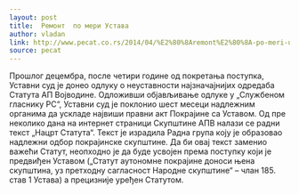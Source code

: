 ```yaml
---
layout: post
title:  Ремонт  по мери Устава
author: vladan 
link: http://www.pecat.co.rs/2014/04/%E2%80%8Aremont%E2%80%8A-po-meri-ustava/
source: pecat
---
```


Прошлог децембра, после четири године од покретања поступка, Уставни суд је донео одлуку о неуставности најзначајнијих одредаба Статута АП Војводине. Одложивши објављивање одлуке у „Службеном гласнику РС“, Уставни суд је поклонио шест месеци надлежним органима да ускладе највиши правни акт Покрајине са Уставом.
Од пре неколико дана на интернет страници Скупштине АПВ налази се радни текст „Нацрт Статута“. Текст је израдила Радна група коју је образовао надлежни одбор покрајинске скупштине. Да би овај текст заменио важећи Статут, неопходно је да буде усвојен према поступку који је предвиђен Уставом („Статут аутономне покрајине доноси њена скупштина, уз претходну сагласност Народне скупштине“ – члан 185. став 1 Устава) а прецизније уређен Статутом.

